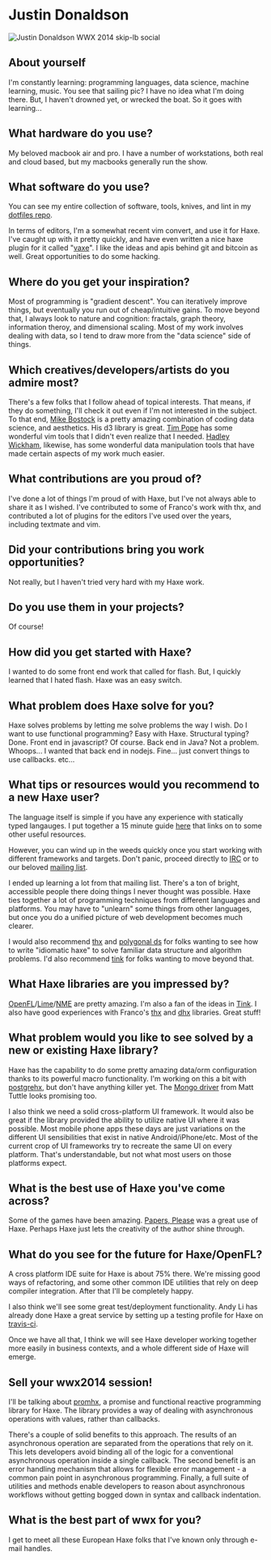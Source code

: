 [_template]: ../../interview.html
[_author]: https://twitter.com/omgjjd "@omgjjd"

# Justin Donaldson

![Justin Donaldson WWX 2014 skip-lb social](/img/jjd-sailing.png "Justin Donaldson")

## About yourself

I'm constantly learning: programming languages, data science, machine learning,
music.  You see that sailing pic?  I have no idea what I'm doing there.  But,
I haven't drowned yet, or wrecked the boat.  So it goes with learning... 


## What hardware do you use?

My beloved macbook air and pro.  I have a number of workstations, both real 
and cloud based, but my macbooks generally run the show.

## What software do you use?

You can see my entire collection of software, tools, knives, and lint in my
[dotfiles repo][dotfiles].

In terms of editors, I'm a somewhat recent vim convert, and use it for Haxe.
I've caught up with it pretty quickly, and have even written a nice haxe plugin
for it called "[vaxe]".  I like the ideas and apis behind git and bitcoin as
well.  Great opportunities to do some hacking.


## Where do you get your inspiration?

Most of programming is "gradient descent".  You can iteratively improve things,
but eventually you run out of cheap/intuitive gains.  To move beyond that,
I always look to nature and cognition: fractals, graph theory, information
theroy, and dimensional scaling.  Most of my work involves dealing with
data, so I tend to draw more from the "data science" side of things.

## Which creatives/developers/artists do you admire most?  

There's a few folks that I follow ahead of topical interests.  That means, if
they do something, I'll check it out even if I'm not interested in the subject.
To that end, [Mike Bostock][ocks] is a pretty amazing combination of coding data
science, and aesthetics.  His d3 library is great.   [Tim
Pope][tpope] has some wonderful vim tools that I didn't even
realize that I needed.  [Hadley Wickham][co], likewise, has some
wonderful data manipulation tools that have made certain aspects of my work much
easier. 

## What contributions are you proud of?

I've done a lot of things I'm proud of with Haxe, but I've not always able to
share it as I wished.  I've contributed to some of Franco's work with thx, and
contributed a lot of plugins for the editors I've used over the years, including
textmate and vim.  

## Did your contributions bring you work opportunities?

Not really, but I haven't tried very hard with my Haxe work. 

## Do you use them in your projects?

Of course!


## How did you get started with Haxe?

I wanted to do some front end work that called for flash.  But, I quickly
learned that I hated flash.  Haxe was an easy switch. 

## What problem does Haxe solve for you?

Haxe solves problems by letting me solve problems the way I wish.  Do I want to
use functional programming?  Easy with Haxe.  Structural typing?  Done.  Front
end in javascript?  Of course.  Back end in Java?  Not a problem.  Whoops... I
wanted that back end in nodejs.  Fine... just convert things to use callbacks.
etc...

## What tips or resources would you recommend to a new Haxe user?

The language itself is simple if you have any experience with statically typed
langauges.  I put together a 15 minute guide [here][learnxinyminutes] that links
on to some other useful resources.  

However, you can wind up in the weeds quickly once you start working with
different frameworks and targets.  Don't panic, proceed directly to [IRC][haxe]
or to our beloved [mailing list][google].

I ended up learning a lot from that mailing list. There's a ton of bright,
accessible people there doing things I never thought was possible. Haxe ties
together a lot of programming techniques from different languages and
platforms.  You may have to "unlearn" some things from other languages, but
once you do a unified picture of web development becomes much clearer.

I would also recommend [thx] and [polygonal ds][polygonal-ds]
for folks wanting to see how to write "idiomatic haxe" to solve familiar data
structure and algorithm problems.
I'd also recommend [tink][tink_core] for folks wanting to move beyond that.

## What Haxe libraries are you impressed by?

[OpenFL][openfl]/[Lime][lime]/[NME][nme] are pretty amazing. I'm also a fan of
the ideas in [Tink][tink_core].  I also have good experiences with Franco's
[thx] and [dhx] libraries.  Great stuff!


## What problem would you like to see solved by a new or existing Haxe library?

Haxe has the capability to do some pretty amazing data/orm configuration thanks
to its powerful macro functionality.  I'm working on this a bit with
[postgrehx], but don't have anything killer yet.  The [Mongo
driver][mongo-haxe-driver] from Matt Tuttle looks promising too.

I also think we need a solid cross-platform UI framework.  It would also be
great if the library provided the ability to utilize native UI where it was
possible. Most mobile phone apps these days are just variations on the different
UI sensibilities that exist in native Android/iPhone/etc.  Most of the current
crop of UI frameworks try to recreate the same UI on every platform.  That's
understandable, but not what most users on those platforms expect. 

## What is the best use of Haxe you've come across?

Some of the games have been amazing.  [Papers, Please][papersplea] was a great
use of Haxe. Perhaps Haxe just lets the creativity of the author shine
through. 

## What do you see for the future for Haxe/OpenFL?

A cross platform IDE suite for Haxe is about 75% there.  We're missing good ways
of refactoring, and some other common IDE utilities that rely on deep compiler
integration. After that I'll be completely happy. 

I also think we'll see some great test/deployment functionality.  Andy Li has
already done Haxe a great service by setting up a testing profile for Haxe on
[travis-ci].

Once we have all that, I think we will see Haxe developer working together more
easily in business contexts, and a whole different side of Haxe will emerge.

## Sell your wwx2014 session!

I'll be talking about [promhx], a promise and functional reactive programming
library for Haxe.  The library provides a way of dealing with asynchronous
operations with values, rather than callbacks.

There's a couple of solid benefits to this approach. The results of an
asynchronous operation are separated from the operations that rely on it.  This
lets developers avoid binding all of the logic for a conventional asynchronous
operation inside a single callback.  The second benefit is an error handling
mechanism that allows for flexible error management - a common pain point in
asynchronous programming.  Finally, a full suite of utilities and methods enable
developers to reason about asynchronous workflows without getting bogged down in
syntax and callback indentation.

## What is the best part of wwx for you?

I get to meet all these European Haxe folks that I've known only through e-mail
handles.

[co]: http://had.co.nz/
[dhx]: https://github.com/fponticelli/dhx
[dotfiles]: https://github.com/jdonaldson/dotfiles
[tpope]: https://github.com/tpope
[google]: https://groups.google.com/forum/?hl=en#!forum/haxelang
[haxe]: http://haxe.org/com/meeting/irc?lang=en
[learnxinyminutes]: http://learnxinyminutes.com/docs/haxe/
[lime]: https://github.com/openfl/lime
[mongo-haxe-driver]: https://github.com/MattTuttle/mongo-haxe-driver
[nme]: https://github.com/haxenme/nme
[ocks]: http://bost.ocks.org/mike/
[openfl]: http://www.openfl.org/
[papersplea]: http://papersplea.se/
[polygonal-ds]: https://github.com/polygonal/ds
[postgrehx]: https://github.com/jdonaldson/postgrehx
[promhx]: https://github.com/jdonaldson/promhx
[thx]: https://github.com/fponticelli/thx
[tink_core]: https://github.com/haxetink/tink_core
[travis-ci]: https://travis-ci.org/HaxeFoundation/haxe
[vaxe]: https://github.com/jdonaldson/vaxe
